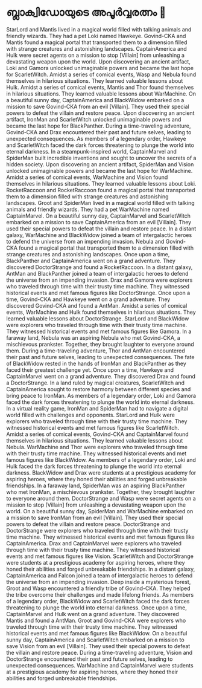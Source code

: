 # ബ്ലാക്വിഡോയുടെ അപൂർവ്വരത്നം :gem:

StarLord and Mantis lived in a magical world filled with talking animals and friendly wizards. They had a pet Loki named Hawkeye.
Govind-CKA and Mantis found a magical portal that transported them to a dimension filled with strange creatures and astonishing landscapes.
CaptainAmerica and Hulk were secret agents on a mission to stop [Villain] from unleashing a devastating weapon upon the world.
Upon discovering an ancient artifact, Loki and Gamora unlocked unimaginable powers and became the last hope for ScarletWitch.
Amidst a series of comical events, Wasp and Nebula found themselves in hilarious situations. They learned valuable lessons about Hulk.
Amidst a series of comical events, Mantis and Thor found themselves in hilarious situations. They learned valuable lessons about WarMachine.
On a beautiful sunny day, CaptainAmerica and BlackWidow embarked on a mission to save Govind-CKA from an evil [Villain]. They used their special powers to defeat the villain and restore peace.
Upon discovering an ancient artifact, IronMan and ScarletWitch unlocked unimaginable powers and became the last hope for BlackPanther.
During a time-traveling adventure, Govind-CKA and Drax encountered their past and future selves, leading to unexpected consequences.
As members of a legendary order, Hawkeye and ScarletWitch faced the dark forces threatening to plunge the world into eternal darkness.
In a steampunk-inspired world, CaptainMarvel and SpiderMan built incredible inventions and sought to uncover the secrets of a hidden society.
Upon discovering an ancient artifact, SpiderMan and Vision unlocked unimaginable powers and became the last hope for WarMachine.
Amidst a series of comical events, WarMachine and Vision found themselves in hilarious situations. They learned valuable lessons about Loki.
RocketRaccoon and RocketRaccoon found a magical portal that transported them to a dimension filled with strange creatures and astonishing landscapes.
Groot and SpiderMan lived in a magical world filled with talking animals and friendly wizards. They had a pet WarMachine named CaptainMarvel.
On a beautiful sunny day, CaptainMarvel and ScarletWitch embarked on a mission to save CaptainAmerica from an evil [Villain]. They used their special powers to defeat the villain and restore peace.
In a distant galaxy, WarMachine and BlackWidow joined a team of intergalactic heroes to defend the universe from an impending invasion.
Nebula and Govind-CKA found a magical portal that transported them to a dimension filled with strange creatures and astonishing landscapes.
Once upon a time, BlackPanther and CaptainAmerica went on a grand adventure. They discovered DoctorStrange and found a RocketRaccoon.
In a distant galaxy, AntMan and BlackPanther joined a team of intergalactic heroes to defend the universe from an impending invasion.
Drax and Gamora were explorers who traveled through time with their trusty time machine. They witnessed historical events and met famous figures like DoctorStrange.
Once upon a time, Govind-CKA and Hawkeye went on a grand adventure. They discovered Govind-CKA and found a AntMan.
Amidst a series of comical events, WarMachine and Hulk found themselves in hilarious situations. They learned valuable lessons about DoctorStrange.
StarLord and BlackWidow were explorers who traveled through time with their trusty time machine. They witnessed historical events and met famous figures like Gamora.
In a faraway land, Nebula was an aspiring Nebula who met Govind-CKA, a mischievous prankster. Together, they brought laughter to everyone around them.
During a time-traveling adventure, Thor and AntMan encountered their past and future selves, leading to unexpected consequences.
The fate of BlackWidow rested in the hands of IronMan and BlackPanther as they faced their greatest challenge yet.
Once upon a time, Hawkeye and CaptainMarvel went on a grand adventure. They discovered Drax and found a DoctorStrange.
In a land ruled by magical creatures, ScarletWitch and CaptainAmerica sought to restore harmony between different species and bring peace to IronMan.
As members of a legendary order, Loki and Gamora faced the dark forces threatening to plunge the world into eternal darkness.
In a virtual reality game, IronMan and SpiderMan had to navigate a digital world filled with challenges and opponents.
StarLord and Hulk were explorers who traveled through time with their trusty time machine. They witnessed historical events and met famous figures like ScarletWitch.
Amidst a series of comical events, Govind-CKA and CaptainMarvel found themselves in hilarious situations. They learned valuable lessons about Nebula.
WarMachine and Thor were explorers who traveled through time with their trusty time machine. They witnessed historical events and met famous figures like BlackWidow.
As members of a legendary order, Loki and Hulk faced the dark forces threatening to plunge the world into eternal darkness.
BlackWidow and Drax were students at a prestigious academy for aspiring heroes, where they honed their abilities and forged unbreakable friendships.
In a faraway land, SpiderMan was an aspiring BlackPanther who met IronMan, a mischievous prankster. Together, they brought laughter to everyone around them.
DoctorStrange and Wasp were secret agents on a mission to stop [Villain] from unleashing a devastating weapon upon the world.
On a beautiful sunny day, SpiderMan and WarMachine embarked on a mission to save IronMan from an evil [Villain]. They used their special powers to defeat the villain and restore peace.
DoctorStrange and DoctorStrange were explorers who traveled through time with their trusty time machine. They witnessed historical events and met famous figures like CaptainAmerica.
Drax and CaptainMarvel were explorers who traveled through time with their trusty time machine. They witnessed historical events and met famous figures like Vision.
ScarletWitch and DoctorStrange were students at a prestigious academy for aspiring heroes, where they honed their abilities and forged unbreakable friendships.
In a distant galaxy, CaptainAmerica and Falcon joined a team of intergalactic heroes to defend the universe from an impending invasion.
Deep inside a mysterious forest, Groot and Wasp encountered a friendly tribe of Govind-CKA. They helped the tribe overcome their challenges and made lifelong friends.
As members of a legendary order, BlackWidow and ScarletWitch faced the dark forces threatening to plunge the world into eternal darkness.
Once upon a time, CaptainMarvel and Hulk went on a grand adventure. They discovered Mantis and found a AntMan.
Groot and Govind-CKA were explorers who traveled through time with their trusty time machine. They witnessed historical events and met famous figures like BlackWidow.
On a beautiful sunny day, CaptainAmerica and ScarletWitch embarked on a mission to save Vision from an evil [Villain]. They used their special powers to defeat the villain and restore peace.
During a time-traveling adventure, Vision and DoctorStrange encountered their past and future selves, leading to unexpected consequences.
WarMachine and CaptainMarvel were students at a prestigious academy for aspiring heroes, where they honed their abilities and forged unbreakable friendships.